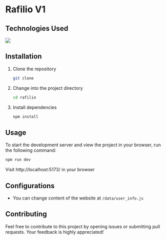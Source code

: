 
# Rafilio V1

## Technologies Used
<img  src="https://skillicons.dev/icons?i=html,css,react,tailwind,netlify&perline=7"/>

## Installation
1. Clone the repository
    ```bash 
    git clone 
    ```
2. Change into the project directory
    ```bash
    cd rafilio
    ```
3. Install dependencies
    ```bash
    npm install 
    ```

## Usage
To start the development server and view the project in your browser, run the following command:
```bash
npm run dev
```
Visit http://localhost:5173/ in your browser

## Configurations
- You can change content of the website at `/data/user_info.js`

## Contributing
Feel free to contribute to this project by opening issues or submitting pull requests. Your feedback is highly appreciated!

